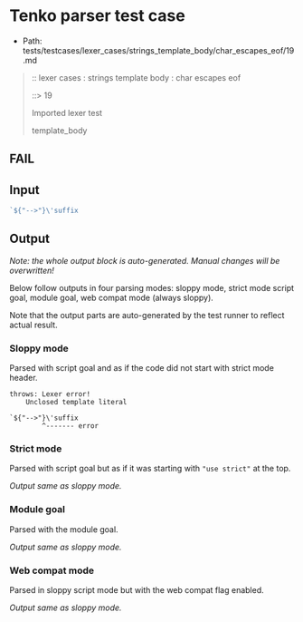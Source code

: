 # Tenko parser test case

- Path: tests/testcases/lexer_cases/strings_template_body/char_escapes_eof/19.md

> :: lexer cases : strings template body : char escapes eof
>
> ::> 19
>
> Imported lexer test
>
> template_body

## FAIL

## Input

`````js
`${"-->"}\'suffix
`````

## Output

_Note: the whole output block is auto-generated. Manual changes will be overwritten!_

Below follow outputs in four parsing modes: sloppy mode, strict mode script goal, module goal, web compat mode (always sloppy).

Note that the output parts are auto-generated by the test runner to reflect actual result.

### Sloppy mode

Parsed with script goal and as if the code did not start with strict mode header.

`````
throws: Lexer error!
    Unclosed template literal

`${"-->"}\'suffix
        ^------- error
`````

### Strict mode

Parsed with script goal but as if it was starting with `"use strict"` at the top.

_Output same as sloppy mode._

### Module goal

Parsed with the module goal.

_Output same as sloppy mode._

### Web compat mode

Parsed in sloppy script mode but with the web compat flag enabled.

_Output same as sloppy mode._
